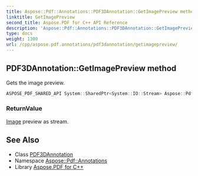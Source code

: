 ```yaml
---
title: Aspose::Pdf::Annotations::PDF3DAnnotation::GetImagePreview method
linktitle: GetImagePreview
second_title: Aspose.PDF for C++ API Reference
description: 'Aspose::Pdf::Annotations::PDF3DAnnotation::GetImagePreview method. Gets the image preview in C++.'
type: docs
weight: 1300
url: /cpp/aspose.pdf.annotations/pdf3dannotation/getimagepreview/
---
```

## PDF3DAnnotation::GetImagePreview method


Gets the image preview.

```cpp
ASPOSE_PDF_SHARED_API System::SharedPtr<System::IO::Stream> Aspose::Pdf::Annotations::PDF3DAnnotation::GetImagePreview()
```


### ReturnValue

[Image](../../../aspose.pdf/image/) preview as stream.

## See Also

* Class [PDF3DAnnotation](../)
* Namespace [Aspose::Pdf::Annotations](../../)
* Library [Aspose.PDF for C++](../../../)
